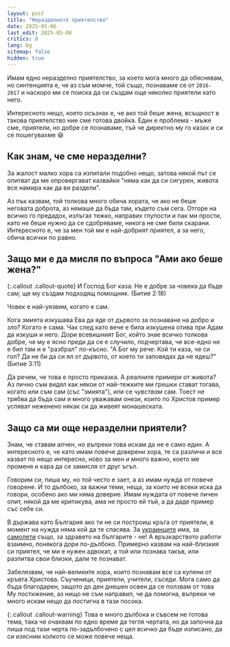 ```yaml
---
layout: post
title: "Неразделното приятелство"
date: 2025-05-06
last_edit: 2025-05-08
critics: 0
lang: bg
sitemap: false
hidden: true
---
```


Имам едно неразделно приятелство, за което мога много да обяснявам, но синтенцията е, че аз съм момче, той също, познаваме се от `2016-2017` и наскоро ми се поиска да си създам още няколко приятели като него.

Интересното нещо, което осъзнах е, че ако той беше жена, всъщност в такова приятелство ние сме готова двойка. Един е проблема - мъже сме, приятели, но добре се познаваме, тъй че директно му го казах и си се пошегувахме 😆

## Как знам, че сме неразделни?

За жалост малко хора са изпитали подобно нещо, затова някой път се опитват да ме опровергават казвайки "няма как да си сигурен, живота все намира как да ви раздели".

Аз пък казвам, той толкова много обича хората, че ако не беше неговата доброта, аз нямаше да бъда там, където съм сега. Отгоре на всичко го предадох, излъгах тежко, направих глупости и пак ми прости, като не беше нужно да се сдобряваме, никога не сме били скарани. Интересното е, че за мен той ми е най-добрият приятел, а за него, обича всички по равно.

## Защо ми е да мисля по въпроса "Ами ако беше жена?"

{:.callout .callout-quote}
И Господ Бог каза: Не е добре за човека да бъде сам; ще му създам подходящ помощник. (Битие 2:18)

Човек е най-уязвим, когато е сам.

Кога змията изкушава Ева да яде от дървото за познаване на добро и зло? Когато е сама. Чак след като вече е била изкушена отива при Адам да изкуши и него. Дори всевишният Бог, който знае всичко толкова добре, че му е ясно преди да се е случило, подчертава, че все-едно не е бил там и е "разбрал" по-късно. "А Бог му рече: Кой ти каза, че си гол? Да не би да си ял от дървото, от което ти заповядах да не ядеш?" (Битие 3:11)

Да речем, че това е просто приказка. А реалните примери от живота? Аз лично съм видял как някои от най-тежките ми грешки стават тогава, когато или съм сам (със "змията"), или се *чувствам* сам. Тоест не трябва да бъда сам и много уважавам онези, които по Христов пример успяват неженено някак си да живеят монашеската.

## Защо са ми още неразделни приятели?

Знам, че ставам алчен, но въпреки това искам да не е само един. А интересното е, че като имам повече доверени хора, те са различи и все казват по нещо интересно, ново за мен и много важно, което ме променя и кара да се замисля от друг ъгъл.

Говорим си, пиша му, но той често е зает, а аз имам нужда от повече говорене. И то дълбоко, за важни теми, неща, за които не всеки иска да говори, особено ако ми няма доверие. Имам нуждата от повече личен опит, някой да ме критикува, ама не просто ей тъй, а да даде пример със себе си.

В държава като България ако ти не си построиш кръга от приятели, в момент на нужда няма кой да те спасява. За [украинците](https://youtu.be/lwJyTPFtH5A&t=364) има, за [самолети](https://youtu.be/watch?v=zxeRTIsAwJs) също, за здравето на българите - не! А връзкарството работи взаимно, понякога дори по-дълбоко. Примерно казвам на най-близкия си приятел, че ми е нужен адвокат, а той или познава такъв, или разпитва свои близки, дали те познават.

Забелязвам, че най-великите хора, които познавам все са купени от кръвта Христова. Съученици, приятели, учители, съседи. Мога само да бъда благодарен, защото до ден днешен освен да се ползвам от това Му постижение, аз нищо не съм направил, че да помогна, въпреки че много искам нещо да постигна в тази посока.

{:.callout .callout-warning}
Това е много дълбока и съвсем не готова тема, така че очаквам по едно време да тегля чертата, но да започна да пиша под тази черта по-задълбочено с цел всичко да бъде изписано, да си изясним колкото се може повече неща.

